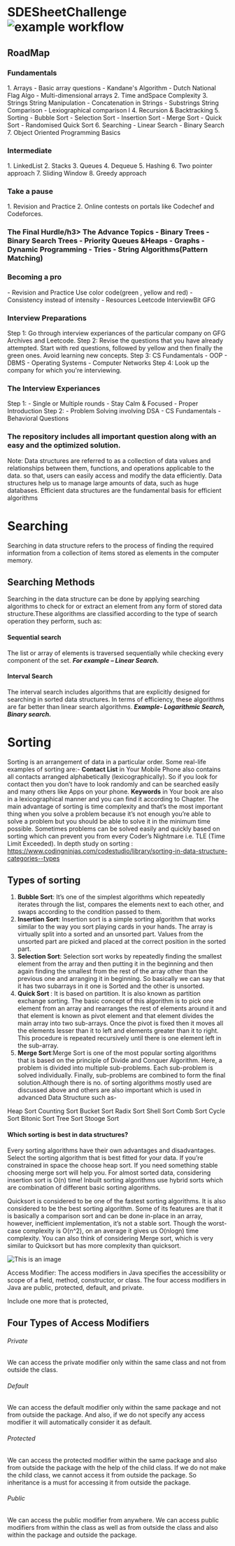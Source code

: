 # SDESheetChallenge  ![example workflow](https://img.shields.io/badge/DSA-Algo-blue)

## RoadMap
<h3>Fundamentals </h3>
1. Arrays
   - Basic array questions
   - Kandane's Algorithm
   - Dutch National Flag Algo
   - Multi-dimensional arrays
2. Time andSpace Complexity
3. Strings
   String Manipulation
   - Concatenation in Strings
   - Substrings
   String Comparison
   - Lexiographical comparison l
4. Recursion & Backtracking
5. Sorting
   - Bubble Sort
   - Selection Sort
   - Insertion Sort
   - Merge Sort
   - Quick Sort
   - Randomised Quick Sort
6. Searching
   - Linear Search
   - Binary Search
7. Object Oriented Programming Basics

<h3>Intermediate</h3>
  1. LinkedList
  2. Stacks
  3. Queues
  4. Dequeue
  5. Hashing 
  6. Two pointer approach
  7. Sliding Window
  8. Greedy approach

<h3>Take a pause</h3>
  1. Revision  and Practice
  2. Online contests on portals like Codechef and Codeforces.

<h3>The Final Hurdle/h3>
The Advance Topics
  - Binary Trees
  - Binary Search Trees
  - Priority Queues &Heaps
  - Graphs
  - Dynamic Programming
  - Tries
  - String Algorithms(Pattern Matching)

<h3>Becoming a pro</h3>
  - Revision and Practice 
      Use color code(green , yellow and red)
  - Consistency instead of intensity
  - Resources
      Leetcode
      InterviewBit
      GFG
      
<h3>Interview Preparations</h3>
Step 1: Go through interview experiances of the particular company on GFG Archives and Leetcode.
Step 2: Revise the questions that you have already attempted. Start with red questions, followed by yellow and then finally the green ones.
        Avoid learning new concepts.
Step 3: CS Fundamentals
      - OOP
      - DBMS
      - Operating Systems
      - Computer Networks
 Step 4: Look up the company for which you're  interviewing.
 
 <h3>The Interview Experiances</h3>
 Step 1:
      - Single or Multiple rounds
      - Stay Calm & Focused
      - Proper Introduction
 Step 2:
      - Problem Solving involving DSA
      - CS Fundamentals
      - Behavioral Questions
 
 
<h3>The repository includes all important question along with an easy and the optimized solution.</h3>

Note:
Data structures are referred to as a collection of data values and relationships between them, functions, and operations applicable to the data. so that, users can easily access and modify the data efficiently. Data structures help us to manage large amounts of data, such as huge databases. Efficient data structures are the fundamental basis for efficient algorithms

# Searching
Searching in data structure refers to the process of finding the required information from a collection of items stored as elements in the computer memory. 

## Searching Methods
Searching in the data structure can be done by applying searching algorithms to check for or extract an element from any form of stored data structure.These algorithms are classified according to the type of search operation they perform, such as:

<h4> Sequential search </h4>
The list or array of elements is traversed sequentially while checking every component of the set.
<em><b>For example – Linear Search.</b></em>

<h4> Interval Search </h4>
The interval search includes algorithms that are explicitly designed for searching in sorted data structures. In terms of efficiency, these algorithms are far better than linear search algorithms.
<em><b>Example- Logarithmic Search, Binary search.</b></em>

# Sorting
Sorting is an arrangement of data in a particular order.
Some real-life examples of sorting are:-
<b>Contact List</b> in Your Mobile Phone also contains all contacts arranged alphabetically (lexicographically). So if you look for contact then you don’t have to look randomly and can be searched easily and many others like Apps on your phone.
<b>Keywords</b> in Your book are also in a lexicographical manner and you can find it according to Chapter.
The main advantage of sorting is time complexity and that’s the most important thing when you solve a problem because it’s not enough you’re able to solve a problem but you should be able to solve it in the minimum time possible. Sometimes problems can be solved easily and quickly based on sorting which can prevent you from every Coder’s Nightmare i.e. TLE (Time Limit Exceeded).
In depth study on sorting : https://www.codingninjas.com/codestudio/library/sorting-in-data-structure-categories--types

## Types of sorting
1. <b>Bubble Sort</b>: It’s one of the simplest algorithms which repeatedly iterates through the list, compares the elements next to each other, and swaps according to the condition passed to them.
2. <b>Insertion Sort</b>: Insertion sort is a simple sorting algorithm that works similar to the way you sort playing cards in your hands. The array is virtually split into a sorted and an unsorted part. Values from the unsorted part are picked and placed at the correct position in the sorted part.
3. <b>Selection Sort</b>: Selection sort works by repeatedly finding the smallest element from the array and then putting it in the beginning and then again finding the smallest from the rest of the array other than the previous one and arranging it in beginning. So basically we can say that it has two subarrays in it one is Sorted and the other is unsorted.
4. <b>Quick Sort </b>: It is based on partition. It is also known as partition exchange sorting. The basic concept of this algorithm is to pick one element from an array and rearranges the rest of elements around it and that element is known as pivot element and that element divides the main array into two sub-arrays. Once the pivot is fixed then it moves all the elements lesser than it to left and elements greater than it to right. This procedure is repeated recursively until there is one element left in the sub-array.
5. <b>Merge Sort</b>:Merge Sort is one of the most popular sorting algorithms that is based on the principle of Divide and Conquer Algorithm. Here, a problem is divided into multiple sub-problems. Each sub-problem is solved individually. Finally, sub-problems are combined to form the final solution.Although there is no. of sorting algorithms mostly used are discussed above and others are also important which is used in advanced Data Structure such as-

Heap Sort
Counting Sort
Bucket Sort
Radix Sort
Shell Sort
Comb Sort
Cycle Sort
Bitonic Sort
Tree Sort
Stooge Sort

<h4> Which sorting is best in data structures?</h4>
Every sorting algorithms have their own advantages and disadvantages. Select the sorting algorithm that is best fitted for your data. If you’re constrained in space the choose heap sort. If you need something stable choosing merge sort will help you. For almost sorted data, considering insertion sort is O(n) time! Inbuilt sorting algorithms use hybrid sorts which are combination of different basic sorting algorithms.

Quicksort is considered to be one of the fastest sorting algorithms. It is also considered to be the best sorting algorithm. Some of its features are that it is basically a comparison sort and can be done in-place in an array, however, inefficient implementation, it’s not a stable sort.
Though the worst-case complexity is O(n^2), on an average it gives us O(nlogn) time complexity. You can also think of considering Merge sort, which is very similar to Quicksort but has more complexity than quicksort.

![This is an image](https://www.codingninjas.com/blog/wp-content/uploads/2020/11/image-170.png)

Access Modifier:
The access modifiers in Java specifies the accessibility or scope of a field, method, constructor, or class.
The four access modifiers in Java are public, protected, default, and private.

Include one more that is protected,
## Four Types of Access Modifiers
<h6>Private</h6> We can access the private modifier only within the same class and not from outside the class.
<h6>Default</h6> We can access the default modifier only within the same package and not from outside the package. And also, if we do not specify any access modifier it will automatically consider it as default.
<h6>Protected</h6> We can access the protected modifier within the same package and also from outside the package with the help of the child class. If we do not make the child class, we cannot access it from outside the package. So inheritance is a must for accessing it from outside the package.
<h6>Public</h6> We can access the public modifier from anywhere. We can access public modifiers from within the class as well as from outside the class and also within the package and outside the package.

